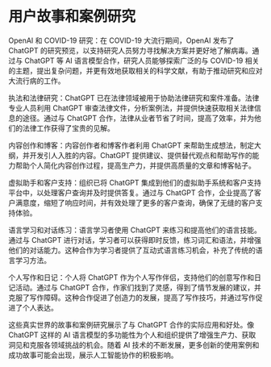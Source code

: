 



# 用户故事和案例研究



OpenAI 和 COVID-19 研究：在 COVID-19 大流行期间，OpenAI 发布了 ChatGPT 的研究预览，以支持研究人员努力寻找解决方案并更好地了解病毒。通过与 ChatGPT 等 AI 语言模型合作，研究人员能够探索广泛的与 COVID-19 相关的主题，提出复杂问题，并更有效地获取相关的科学文献，有助于推动研究和应对大流行病的工作。

执法和法律研究：ChatGPT 已在法律领域被用于协助法律研究和案件准备。法律专业人员利用 ChatGPT 审查法律文件，分析案例法，并提供快速获取相关法律信息的途径。通过与 ChatGPT 合作，法律从业者节省了时间，提高了效率，并为他们的法律工作获得了宝贵的见解。

内容创作和博客：内容创作者和博客作者利用 ChatGPT 来帮助生成想法，制定大纲，并开发引人入胜的内容。ChatGPT 提供建议、提供替代观点和帮助写作的能力帮助个人简化内容创作过程，提高生产力，并提供高质量的文章和博客帖子。

虚拟助手和客户支持：组织已将 ChatGPT 集成到他们的虚拟助手系统和客户支持平台中，以处理客户查询并及时提供答复。通过与 ChatGPT 合作，企业提高了客户满意度，缩短了响应时间，并有效处理了更多的客户查询，确保了无缝的客户支持体验。

语言学习和对话练习：语言学习者使用 ChatGPT 来练习和提高他们的语言技能。通过与 ChatGPT 进行对话，学习者可以获得即时反馈，练习词汇和语法，并增强他们的对话能力。这种合作为学习者提供了互动式语言练习机会，补充了传统的语言学习方法。

个人写作和日记：个人将 ChatGPT 作为个人写作伴侣，支持他们的创意写作和日记活动。通过与 ChatGPT 合作，作家们找到了灵感，得到了情节发展的建议，并克服了写作障碍。这种合作促进了创造力的发展，提高了写作技巧，并通过写作促进了个人表达。

这些真实世界的故事和案例研究展示了与 ChatGPT 合作的实际应用和好处。像 ChatGPT 这样的 AI 语言模型的多功能性为个人和组织提供了增强生产力、获取洞见和克服各领域挑战的机会。随着 AI 技术的不断发展，更多创新的使用案例和成功故事可能会出现，展示人工智能协作的积极影响。
